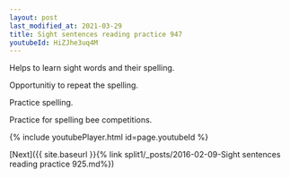 ```yaml
---
layout: post
last_modified_at: 2021-03-29
title: Sight sentences reading practice 947
youtubeId: HiZJhe3uq4M
---
```

 
 
Helps to learn sight words and their spelling.

Opportunitiy to repeat the spelling. 

Practice spelling. 
 
Practice for spelling bee competitions. 
 
{% include youtubePlayer.html id=page.youtubeId %}
 
 

[Next]({{ site.baseurl }}{% link  split1/_posts/2016-02-09-Sight sentences reading practice 925.md%})
 
